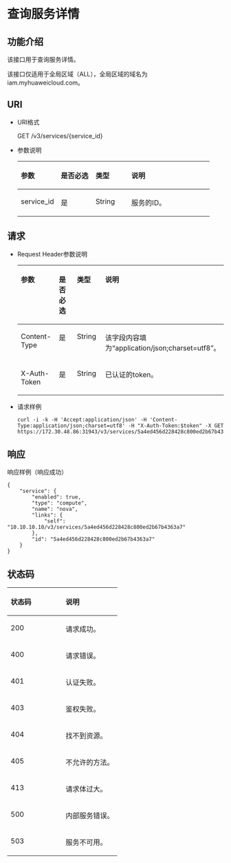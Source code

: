 # 查询服务详情<a name="ZH-CN_TOPIC_0110485128"></a>

## 功能介绍<a name="s1fea94fc86654d20a4264b290de6701b"></a>

该接口用于查询服务详情。

该接口仅适用于全局区域（ALL），全局区域的域名为iam.myhuaweicloud.com。

## URI<a name="sd0c6621b74af445d8e95f2e8c5061c96"></a>

-   URI格式

    GET /v3/services/\{service\_id\}


-   参数说明

    <a name="ta5ea92914f7e42ff96cb722ca62bbbc9"></a>
    <table><thead align="left"><tr id="r4b24ae277ca941128fbc303aeaf8326a"><th class="cellrowborder" valign="top" width="20.75%" id="mcps1.1.5.1.1"><p id="af8e60b99318f4a20b2d78b90100c964d"><a name="af8e60b99318f4a20b2d78b90100c964d"></a><a name="af8e60b99318f4a20b2d78b90100c964d"></a>参数</p>
    </th>
    <th class="cellrowborder" valign="top" width="18.099999999999998%" id="mcps1.1.5.1.2"><p id="a3e2b7330b740417881fc8195c5dc3d24"><a name="a3e2b7330b740417881fc8195c5dc3d24"></a><a name="a3e2b7330b740417881fc8195c5dc3d24"></a>是否必选</p>
    </th>
    <th class="cellrowborder" valign="top" width="18.63%" id="mcps1.1.5.1.3"><p id="a181496d4ddc847339375b4f23dfc9987"><a name="a181496d4ddc847339375b4f23dfc9987"></a><a name="a181496d4ddc847339375b4f23dfc9987"></a>类型</p>
    </th>
    <th class="cellrowborder" valign="top" width="42.52%" id="mcps1.1.5.1.4"><p id="a5e29560192784650a29a305b9bad99e5"><a name="a5e29560192784650a29a305b9bad99e5"></a><a name="a5e29560192784650a29a305b9bad99e5"></a>说明</p>
    </th>
    </tr>
    </thead>
    <tbody><tr id="r6af57967c5d04d67b0035d0ca833ad57"><td class="cellrowborder" valign="top" width="20.75%" headers="mcps1.1.5.1.1 "><p id="a50c523360f4d4908b875d10a28623c70"><a name="a50c523360f4d4908b875d10a28623c70"></a><a name="a50c523360f4d4908b875d10a28623c70"></a>service_id</p>
    </td>
    <td class="cellrowborder" valign="top" width="18.099999999999998%" headers="mcps1.1.5.1.2 "><p id="ac24e8e998166421f94f7530c61d06715"><a name="ac24e8e998166421f94f7530c61d06715"></a><a name="ac24e8e998166421f94f7530c61d06715"></a>是</p>
    </td>
    <td class="cellrowborder" valign="top" width="18.63%" headers="mcps1.1.5.1.3 "><p id="a87c50dfba8bc4d549c30e53012306af5"><a name="a87c50dfba8bc4d549c30e53012306af5"></a><a name="a87c50dfba8bc4d549c30e53012306af5"></a>String</p>
    </td>
    <td class="cellrowborder" valign="top" width="42.52%" headers="mcps1.1.5.1.4 "><p id="a5e8ec1f1ea9349f8a0219d77303769ef"><a name="a5e8ec1f1ea9349f8a0219d77303769ef"></a><a name="a5e8ec1f1ea9349f8a0219d77303769ef"></a>服务的ID。</p>
    </td>
    </tr>
    </tbody>
    </table>


## 请求<a name="sc6a67a265e0c4e6c85c6dddbfffeec05"></a>

-   Request Header参数说明

    <a name="t97020ff6a99b4d02897c62dc32176b10"></a>
    <table><thead align="left"><tr id="r33f9811ab31441bcbb68da4318582ff7"><th class="cellrowborder" valign="top" width="20.49%" id="mcps1.1.5.1.1"><p id="a15b20b8a2b1a4846942c4381d69d0f1f"><a name="a15b20b8a2b1a4846942c4381d69d0f1f"></a><a name="a15b20b8a2b1a4846942c4381d69d0f1f"></a>参数</p>
    </th>
    <th class="cellrowborder" valign="top" width="18.23%" id="mcps1.1.5.1.2"><p id="a0c341246324648c2a331a2f3b29728ce"><a name="a0c341246324648c2a331a2f3b29728ce"></a><a name="a0c341246324648c2a331a2f3b29728ce"></a>是否必选</p>
    </th>
    <th class="cellrowborder" valign="top" width="18.63%" id="mcps1.1.5.1.3"><p id="ae3c49c667f304a8ea41ef4821a55dd34"><a name="ae3c49c667f304a8ea41ef4821a55dd34"></a><a name="ae3c49c667f304a8ea41ef4821a55dd34"></a>类型</p>
    </th>
    <th class="cellrowborder" valign="top" width="42.65%" id="mcps1.1.5.1.4"><p id="ac65744bcbe944be4891ed74be82742a6"><a name="ac65744bcbe944be4891ed74be82742a6"></a><a name="ac65744bcbe944be4891ed74be82742a6"></a>说明</p>
    </th>
    </tr>
    </thead>
    <tbody><tr id="rd59aad8dd3584169840a2a50ca0bc035"><td class="cellrowborder" valign="top" width="20.49%" headers="mcps1.1.5.1.1 "><p id="a5f8f06a2f0f141d1b14d88d3cec03e26"><a name="a5f8f06a2f0f141d1b14d88d3cec03e26"></a><a name="a5f8f06a2f0f141d1b14d88d3cec03e26"></a>Content-Type</p>
    </td>
    <td class="cellrowborder" valign="top" width="18.23%" headers="mcps1.1.5.1.2 "><p id="a0c8ab11defdf4c8f817b21b21680e919"><a name="a0c8ab11defdf4c8f817b21b21680e919"></a><a name="a0c8ab11defdf4c8f817b21b21680e919"></a>是</p>
    </td>
    <td class="cellrowborder" valign="top" width="18.63%" headers="mcps1.1.5.1.3 "><p id="a222d884836b34d4b96111de13ad02311"><a name="a222d884836b34d4b96111de13ad02311"></a><a name="a222d884836b34d4b96111de13ad02311"></a>String</p>
    </td>
    <td class="cellrowborder" valign="top" width="42.65%" headers="mcps1.1.5.1.4 "><p id="af58e489f66734ee8bfea4223431362ec"><a name="af58e489f66734ee8bfea4223431362ec"></a><a name="af58e489f66734ee8bfea4223431362ec"></a>该字段内容填为<span class="parmvalue" id="parmvalue1823317483242"><a name="parmvalue1823317483242"></a><a name="parmvalue1823317483242"></a>“application/json;charset=utf8”</span>。</p>
    </td>
    </tr>
    <tr id="red29555edeb84300a63e22cdf504909a"><td class="cellrowborder" valign="top" width="20.49%" headers="mcps1.1.5.1.1 "><p id="a41b44a08aca64e4382a1901f5c4d384d"><a name="a41b44a08aca64e4382a1901f5c4d384d"></a><a name="a41b44a08aca64e4382a1901f5c4d384d"></a>X-Auth-Token</p>
    </td>
    <td class="cellrowborder" valign="top" width="18.23%" headers="mcps1.1.5.1.2 "><p id="a554d5f30caf14006ba608ee5e933804c"><a name="a554d5f30caf14006ba608ee5e933804c"></a><a name="a554d5f30caf14006ba608ee5e933804c"></a>是</p>
    </td>
    <td class="cellrowborder" valign="top" width="18.63%" headers="mcps1.1.5.1.3 "><p id="aa734bd6d2ee44712b9b1fba893b1ea79"><a name="aa734bd6d2ee44712b9b1fba893b1ea79"></a><a name="aa734bd6d2ee44712b9b1fba893b1ea79"></a>String</p>
    </td>
    <td class="cellrowborder" valign="top" width="42.65%" headers="mcps1.1.5.1.4 "><p id="a3598b3c82d4745f18c1f204cf8097e6d"><a name="a3598b3c82d4745f18c1f204cf8097e6d"></a><a name="a3598b3c82d4745f18c1f204cf8097e6d"></a>已认证的token。</p>
    </td>
    </tr>
    </tbody>
    </table>

-   请求样例

    ```
    curl -i -k -H 'Accept:application/json' -H 'Content-Type:application/json;charset=utf8' -H "X-Auth-Token:$token" -X GET https://172.30.48.86:31943/v3/services/5a4ed456d228428c800ed2b67b4363a7
    ```


## 响应<a name="s6166214bb04d407290d8691550229884"></a>

响应样例（响应成功）

```
{
    "service": {
        "enabled": true,
        "type": "compute",
        "name": "nova",
        "links": {
            "self": "10.10.10.10/v3/services/5a4ed456d228428c800ed2b67b4363a7"
        },
        "id": "5a4ed456d228428c800ed2b67b4363a7"
    }
}
```

## 状态码<a name="se70eb4ec1a7c43ec9858561956f0a7ba"></a>

<a name="zh-cn_topic_0035544336_table25927028"></a>
<table><thead align="left"><tr id="zh-cn_topic_0035544336_row10578662"><th class="cellrowborder" valign="top" width="50%" id="mcps1.1.3.1.1"><p id="zh-cn_topic_0035544336_p51565323"><a name="zh-cn_topic_0035544336_p51565323"></a><a name="zh-cn_topic_0035544336_p51565323"></a>状态码</p>
</th>
<th class="cellrowborder" valign="top" width="50%" id="mcps1.1.3.1.2"><p id="zh-cn_topic_0035544336_p16041657"><a name="zh-cn_topic_0035544336_p16041657"></a><a name="zh-cn_topic_0035544336_p16041657"></a>说明</p>
</th>
</tr>
</thead>
<tbody><tr id="zh-cn_topic_0035544336_row24305815"><td class="cellrowborder" valign="top" width="50%" headers="mcps1.1.3.1.1 "><p id="zh-cn_topic_0035544336_p22613965"><a name="zh-cn_topic_0035544336_p22613965"></a><a name="zh-cn_topic_0035544336_p22613965"></a>200</p>
</td>
<td class="cellrowborder" valign="top" width="50%" headers="mcps1.1.3.1.2 "><p id="zh-cn_topic_0035544336_p19791876"><a name="zh-cn_topic_0035544336_p19791876"></a><a name="zh-cn_topic_0035544336_p19791876"></a>请求成功。</p>
</td>
</tr>
<tr id="zh-cn_topic_0035544336_row43909159"><td class="cellrowborder" valign="top" width="50%" headers="mcps1.1.3.1.1 "><p id="zh-cn_topic_0035544336_p66980994"><a name="zh-cn_topic_0035544336_p66980994"></a><a name="zh-cn_topic_0035544336_p66980994"></a>400</p>
</td>
<td class="cellrowborder" valign="top" width="50%" headers="mcps1.1.3.1.2 "><p id="zh-cn_topic_0035544336_p56751409"><a name="zh-cn_topic_0035544336_p56751409"></a><a name="zh-cn_topic_0035544336_p56751409"></a>请求错误。</p>
</td>
</tr>
<tr id="rb99fbab78bc54ae4953661763b573830"><td class="cellrowborder" valign="top" width="50%" headers="mcps1.1.3.1.1 "><p id="aef55745ff0834933af36d690e2e339b8"><a name="aef55745ff0834933af36d690e2e339b8"></a><a name="aef55745ff0834933af36d690e2e339b8"></a>401</p>
</td>
<td class="cellrowborder" valign="top" width="50%" headers="mcps1.1.3.1.2 "><p id="a480215738ced4bf5a8feafa2681db93b"><a name="a480215738ced4bf5a8feafa2681db93b"></a><a name="a480215738ced4bf5a8feafa2681db93b"></a>认证失败。</p>
</td>
</tr>
<tr id="zh-cn_topic_0035544336_row41000636"><td class="cellrowborder" valign="top" width="50%" headers="mcps1.1.3.1.1 "><p id="zh-cn_topic_0035544336_p32717189"><a name="zh-cn_topic_0035544336_p32717189"></a><a name="zh-cn_topic_0035544336_p32717189"></a>403</p>
</td>
<td class="cellrowborder" valign="top" width="50%" headers="mcps1.1.3.1.2 "><p id="ae678037f26d640f5a985c943e2ffb92e"><a name="ae678037f26d640f5a985c943e2ffb92e"></a><a name="ae678037f26d640f5a985c943e2ffb92e"></a>鉴权失败。</p>
</td>
</tr>
<tr id="r1fd5c05b7b6b4c048f3f7b9ddbc755b0"><td class="cellrowborder" valign="top" width="50%" headers="mcps1.1.3.1.1 "><p id="a5d7e2305922e4f9098442a900792dae1"><a name="a5d7e2305922e4f9098442a900792dae1"></a><a name="a5d7e2305922e4f9098442a900792dae1"></a>404</p>
</td>
<td class="cellrowborder" valign="top" width="50%" headers="mcps1.1.3.1.2 "><p id="a9edf299d0513460caaac8a2a19b76e9a"><a name="a9edf299d0513460caaac8a2a19b76e9a"></a><a name="a9edf299d0513460caaac8a2a19b76e9a"></a>找不到资源。</p>
</td>
</tr>
<tr id="rbb5133f150fd42eebde8dd6e390ecbd5"><td class="cellrowborder" valign="top" width="50%" headers="mcps1.1.3.1.1 "><p id="ad1a2754016e44193a97043265cd611cf"><a name="ad1a2754016e44193a97043265cd611cf"></a><a name="ad1a2754016e44193a97043265cd611cf"></a>405</p>
</td>
<td class="cellrowborder" valign="top" width="50%" headers="mcps1.1.3.1.2 "><p id="a81837d461ef445259c5a6e9e1ce0e32a"><a name="a81837d461ef445259c5a6e9e1ce0e32a"></a><a name="a81837d461ef445259c5a6e9e1ce0e32a"></a>不允许的方法。</p>
</td>
</tr>
<tr id="r2cecff297b1a412f956a312d3cd7acc9"><td class="cellrowborder" valign="top" width="50%" headers="mcps1.1.3.1.1 "><p id="a1f617621d1bc4a9facb1c84d1946002b"><a name="a1f617621d1bc4a9facb1c84d1946002b"></a><a name="a1f617621d1bc4a9facb1c84d1946002b"></a>413</p>
</td>
<td class="cellrowborder" valign="top" width="50%" headers="mcps1.1.3.1.2 "><p id="ac31ead3ee2db40eea8ae45b2779a09e9"><a name="ac31ead3ee2db40eea8ae45b2779a09e9"></a><a name="ac31ead3ee2db40eea8ae45b2779a09e9"></a>请求体过大。</p>
</td>
</tr>
<tr id="rd71e0e00759f4179a2dccaf345ba9f2f"><td class="cellrowborder" valign="top" width="50%" headers="mcps1.1.3.1.1 "><p id="a1657c5ca5ebd4a2cbacbdb35fc9b7601"><a name="a1657c5ca5ebd4a2cbacbdb35fc9b7601"></a><a name="a1657c5ca5ebd4a2cbacbdb35fc9b7601"></a>500</p>
</td>
<td class="cellrowborder" valign="top" width="50%" headers="mcps1.1.3.1.2 "><p id="a88b4b14048564e12942b8151dc791b99"><a name="a88b4b14048564e12942b8151dc791b99"></a><a name="a88b4b14048564e12942b8151dc791b99"></a>内部服务错误。</p>
</td>
</tr>
<tr id="r5647e5fd26974514ac66cc3925f30601"><td class="cellrowborder" valign="top" width="50%" headers="mcps1.1.3.1.1 "><p id="a16dfaa16ceac4a33a468c0ae158292fb"><a name="a16dfaa16ceac4a33a468c0ae158292fb"></a><a name="a16dfaa16ceac4a33a468c0ae158292fb"></a>503</p>
</td>
<td class="cellrowborder" valign="top" width="50%" headers="mcps1.1.3.1.2 "><p id="a5635c1924d9648a8be89b1e5dcf0a87b"><a name="a5635c1924d9648a8be89b1e5dcf0a87b"></a><a name="a5635c1924d9648a8be89b1e5dcf0a87b"></a>服务不可用。</p>
</td>
</tr>
</tbody>
</table>

